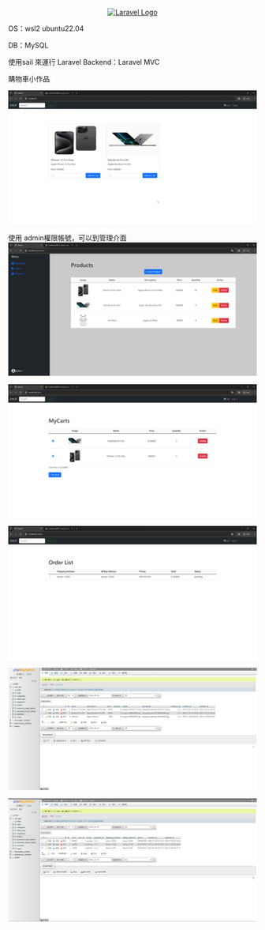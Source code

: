 <p align="center"><a href="https://laravel.com" target="_blank"><img src="https://raw.githubusercontent.com/laravel/art/master/logo-lockup/5%20SVG/2%20CMYK/1%20Full%20Color/laravel-logolockup-cmyk-red.svg" width="400" alt="Laravel Logo"></a></p>

OS：wsl2 ubuntu22.04

DB：MySQL

使用sail 來運行 Laravel 
Backend：Laravel MVC  

購物車小作品

![image](https://github.com/lovequ4/laravel_cart/blob/main/screenshot/Recording%202023-11-08%20at%2009.04.24.gif)

使用 admin權限帳號，可以到管理介面
![image](https://github.com/lovequ4/laravel_cart/blob/main/screenshot/%E8%9E%A2%E5%B9%95%E6%93%B7%E5%8F%96%E7%95%AB%E9%9D%A2%202023-11-08%20090323.png)

![image](https://github.com/lovequ4/laravel_cart/blob/main/screenshot/%E8%9E%A2%E5%B9%95%E6%93%B7%E5%8F%96%E7%95%AB%E9%9D%A2%202023-11-08%20090706.png)

![image](https://github.com/lovequ4/laravel_cart/blob/main/screenshot/%E8%9E%A2%E5%B9%95%E6%93%B7%E5%8F%96%E7%95%AB%E9%9D%A2%202023-11-08%20090714.png)

![image](https://github.com/lovequ4/laravel_cart/blob/main/screenshot/%E8%9E%A2%E5%B9%95%E6%93%B7%E5%8F%96%E7%95%AB%E9%9D%A2%202023-11-08%20083826.png)

![image](https://github.com/lovequ4/laravel_cart/blob/main/screenshot/%E8%9E%A2%E5%B9%95%E6%93%B7%E5%8F%96%E7%95%AB%E9%9D%A2%202023-11-08%20083814.png)



